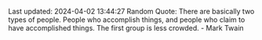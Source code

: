 Last updated: 2024-04-02 13:44:27
Random Quote: There are basically two types of people. People who accomplish things, and people who claim to have accomplished things. The first group is less crowded. - Mark Twain
